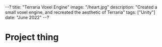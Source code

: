 --?
title: "Terraria Voxel Engine"
image: "/heart.jpg"
description: "Created a small voxel engine, and recreated the aesthetic of Terraria"
tags: ["Unity"]
date: "June 2022"
--?

# Project thing